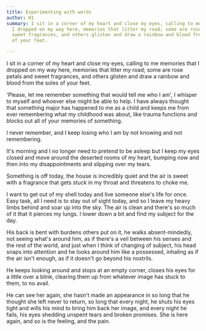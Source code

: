 ```yaml
---
title: Experimenting with words
author: H1
summary: I sit in a corner of my heart and close my eyes, calling to me memories that
  I dropped on my way here, memories that litter my road; some are rose petals and
  sweet fragrances, and others glisten and draw a rainbow and blood from the soles
  of your feet.

---
```

I sit in a corner of my heart and close my eyes, calling to me memories that I dropped on my way here, memories that litter my road; some are rose petals and sweet fragrances, and others glisten and draw a rainbow and blood from the soles of your feet.

'Please, let me remember something that would tell me who I am', I whisper to myself and whoever else might be able to help. I have always thought that something major has happened to me as a child and keeps me from ever remembering what my childhood was about, like trauma functions and blocks out all of your memories of something.

I never remember, and I keep losing who I am by not knowing and not remembering.

It's morning and I no longer need to pretend to be asleep but I keep my eyes closed and move around the deserted rooms of my heart, bumping now and then into my disappointments and slipping over my tears.

Something is off today, the house is incredibly quiet and the air is sweet with a fragrance that gets stuck in my throat and threatens to choke me.

I want to get out of my shell today and live someone else's life for once. Easy task, all I need is to stay out of sight today, and so I leave my heavy limbs behind and soar up into the sky. The air is clean and there's so much of it that it pierces my lungs. I lower down a bit and find my subject for the day.

His back is bent with burdens others put on it, he walks absent-mindedly, not seeing what's around him, as if there's a veil between his senses and the rest of the world, and just when I think of changing of subject, his head snaps into attention and he looks around him like a possessed, inhaling as if the air isn't enough, as if it doesn't go beyond his nostrils.

He keeps looking around and stops at an empty corner, closes his eyes for a little over a blink, clearing them up from whatever image has stuck to them, to no avail.

He can see her again, she hasn't made an appearance in so long that he thought she left never to return, so long that every night, he shuts his eyes tight and wills his mind to bring him back her image, and every night he fails, his eyes shedding unspent tears and broken promises. She is here again, and so is the feeling, and the pain. 